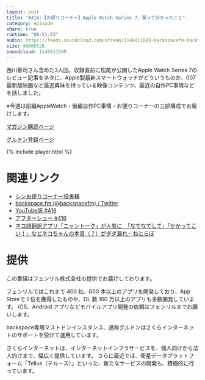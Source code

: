 ```yaml
---
layout: post
title: "#416:【お便りコーナー】Apple Watch Series 7、買って分かったこと"
category: episode
share: true
runtime: "00:51:53"
audio: https://feeds.soundcloud.com/stream/1146011689-backspacefm-backspacefm-416-3.mp3
size: 46066528
soundcloud: 1146011689
---
```


西川善司さん含めた3人回。収録直前に松尾が公開したApple Watch Series 7のレビュー記事をネタに、Apple製最新スマートウォッチがどういうものか、007最新版映画など最近興味を持っている映像コンテンツ、最近の自作PC事情などを話しました。

※今週は前編AppleWatch・後編自作PC事情・お便りコーナーの三部構成でお届けします。

[マガジン購読ページ](https://note.com/drikin/m/m55ec296b7655)

[グルドン登録ページ](https://mstdn.guru/invite/3WVHpSMr)

{% include player.html %}

# 関連リンク
* [シンお便りコーナー投書箱](https://forms.gle/NDBngfLwc3jKbLEJ6)
* [backspace.fm (@backspacefm) / Twitter](https://twitter.com/backspacefm)
* [YouTube版 #416](https://youtu.be/GG3lbHWvNtQ)
* [アフターショー #416](https://note.com/backspacefm/n/ncb1374d813b3)
* [ネコ語翻訳アプリ「ニャントーク」が人気に　「なでなでして」「かかってこい！」などネコちゃんの本音（？）がダダ漏れ - ねとらぼ](https://nlab.itmedia.co.jp/nl/articles/2110/07/news115.html)


# 提供

この番組はフェンリル株式会社の提供でお届けしております。

フェンリルではこれまで 400 社、600 本以上のアプリを開発しており、App Storeで 1 位を獲得したものや、DL 数 100 万以上のアプリも多数開発しています。
iOS、Android アプリなどモバイルアプリ開発の依頼はフェンリルまでお願いします。

backspace専用マストドンインスタンス、通称グルドンはさくらインターネットのサポートを受けて運用しています。

さくらインターネットは、インターネットインフラサービスを、個人向けから法人向けまで、幅広く提供しています。
さらに最近では、衛星データプラットフォーム「Tellus（テルース）」といった、新たなサービスの開発も、積極的に行っています。
